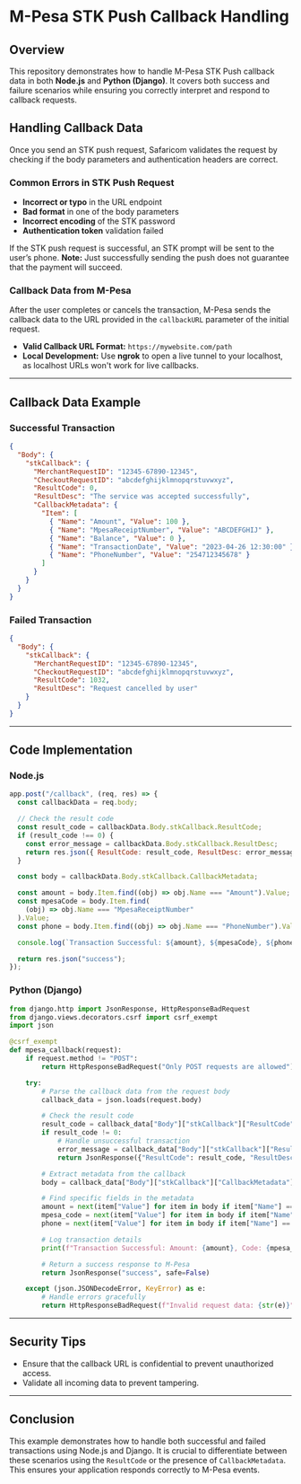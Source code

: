 # M-Pesa STK Push Callback Handling

## Overview

This repository demonstrates how to handle M-Pesa STK Push callback data in both **Node.js** and **Python (Django)**.
It covers both success and failure scenarios while ensuring you correctly interpret and respond to callback requests.

## Handling Callback Data

Once you send an STK push request, Safaricom validates the request by checking if the body parameters and authentication headers are correct.

### Common Errors in STK Push Request

- **Incorrect or typo** in the URL endpoint
- **Bad format** in one of the body parameters
- **Incorrect encoding** of the STK password
- **Authentication token** validation failed

If the STK push request is successful, an STK prompt will be sent to the user’s phone. **Note:** Just successfully sending the push does not guarantee that the payment will succeed.

### Callback Data from M-Pesa

After the user completes or cancels the transaction, M-Pesa sends the callback data to the URL provided in the `callbackURL` parameter of the initial request.

- **Valid Callback URL Format:** `https://mywebsite.com/path`
- **Local Development:** Use **ngrok** to open a live tunnel to your localhost, as localhost URLs won't work for live callbacks.

---

## Callback Data Example

### Successful Transaction

```json
{
  "Body": {
    "stkCallback": {
      "MerchantRequestID": "12345-67890-12345",
      "CheckoutRequestID": "abcdefghijklmnopqrstuvwxyz",
      "ResultCode": 0,
      "ResultDesc": "The service was accepted successfully",
      "CallbackMetadata": {
        "Item": [
          { "Name": "Amount", "Value": 100 },
          { "Name": "MpesaReceiptNumber", "Value": "ABCDEFGHIJ" },
          { "Name": "Balance", "Value": 0 },
          { "Name": "TransactionDate", "Value": "2023-04-26 12:30:00" },
          { "Name": "PhoneNumber", "Value": "254712345678" }
        ]
      }
    }
  }
}
```

### Failed Transaction

```json
{
  "Body": {
    "stkCallback": {
      "MerchantRequestID": "12345-67890-12345",
      "CheckoutRequestID": "abcdefghijklmnopqrstuvwxyz",
      "ResultCode": 1032,
      "ResultDesc": "Request cancelled by user"
    }
  }
}
```

---

## Code Implementation

### Node.js

```javascript
app.post("/callback", (req, res) => {
  const callbackData = req.body;

  // Check the result code
  const result_code = callbackData.Body.stkCallback.ResultCode;
  if (result_code !== 0) {
    const error_message = callbackData.Body.stkCallback.ResultDesc;
    return res.json({ ResultCode: result_code, ResultDesc: error_message });
  }

  const body = callbackData.Body.stkCallback.CallbackMetadata;

  const amount = body.Item.find((obj) => obj.Name === "Amount").Value;
  const mpesaCode = body.Item.find(
    (obj) => obj.Name === "MpesaReceiptNumber"
  ).Value;
  const phone = body.Item.find((obj) => obj.Name === "PhoneNumber").Value;

  console.log(`Transaction Successful: ${amount}, ${mpesaCode}, ${phone}`);

  return res.json("success");
});
```

### Python (Django)

```python
from django.http import JsonResponse, HttpResponseBadRequest
from django.views.decorators.csrf import csrf_exempt
import json

@csrf_exempt
def mpesa_callback(request):
    if request.method != "POST":
        return HttpResponseBadRequest("Only POST requests are allowed")

    try:
        # Parse the callback data from the request body
        callback_data = json.loads(request.body)

        # Check the result code
        result_code = callback_data["Body"]["stkCallback"]["ResultCode"]
        if result_code != 0:
            # Handle unsuccessful transaction
            error_message = callback_data["Body"]["stkCallback"]["ResultDesc"]
            return JsonResponse({"ResultCode": result_code, "ResultDesc": error_message})

        # Extract metadata from the callback
        body = callback_data["Body"]["stkCallback"]["CallbackMetadata"]["Item"]

        # Find specific fields in the metadata
        amount = next(item["Value"] for item in body if item["Name"] == "Amount")
        mpesa_code = next(item["Value"] for item in body if item["Name"] == "MpesaReceiptNumber")
        phone = next(item["Value"] for item in body if item["Name"] == "PhoneNumber")

        # Log transaction details
        print(f"Transaction Successful: Amount: {amount}, Code: {mpesa_code}, Phone: {phone}")

        # Return a success response to M-Pesa
        return JsonResponse("success", safe=False)

    except (json.JSONDecodeError, KeyError) as e:
        # Handle errors gracefully
        return HttpResponseBadRequest(f"Invalid request data: {str(e)}")

```

---

## Security Tips

- Ensure that the callback URL is confidential to prevent unauthorized access.
- Validate all incoming data to prevent tampering.

---

## Conclusion

This example demonstrates how to handle both successful and failed transactions using Node.js and Django. It is crucial to differentiate between these scenarios using the `ResultCode` or the presence of `CallbackMetadata`. This ensures your application responds correctly to M-Pesa events.
